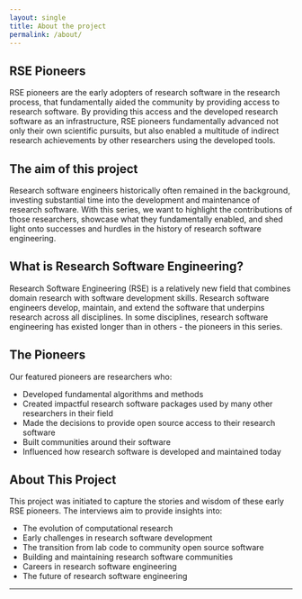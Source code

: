 ```yaml
---
layout: single
title: About the project
permalink: /about/
---
```


## RSE Pioneers

RSE pioneers are the early adopters of research software in the research process, that fundamentally aided the community by providing access to research software. By providing this access and the developed research software as an infrastructure, RSE pioneers fundamentally advanced not only their own scientific pursuits, but also enabled a multitude of indirect research achievements by other researchers using the developed tools.

## The aim of this project

Research software engineers historically often remained in the background, investing substantial time into the development and maintenance of research software. With this series, we want to highlight the contributions of those researchers, showcase what they fundamentally enabled, and shed light onto successes and hurdles in the history of research software engineering.

## What is Research Software Engineering?

Research Software Engineering (RSE) is a relatively new field that combines domain research with software development skills. Research software engineers develop, maintain, and extend the software that underpins research across all disciplines. In some disciplines, research software engineering has existed longer than in others - the pioneers in this series.

## The Pioneers

Our featured pioneers are researchers who:
- Developed fundamental algorithms and methods
- Created impactful research software packages used by many other researchers in their field
- Made the decisions to provide open source access to their research software
- Built communities around their software
- Influenced how research software is developed and maintained today

## About This Project

This project was initiated to capture the stories and wisdom of these early RSE pioneers. The interviews aim to provide insights into:
- The evolution of computational research
- Early challenges in research software development
- The transition from lab code to community open source software
- Building and maintaining research software communities
- Careers in research software engineering
- The future of research software engineering

---


